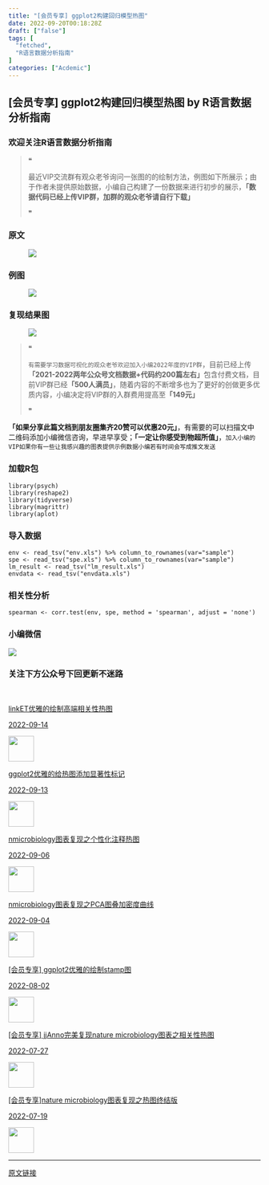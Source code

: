 ```yaml
---
title: "[会员专享] ggplot2构建回归模型热图"
date: 2022-09-20T00:18:28Z
draft: ["false"]
tags: [
  "fetched",
  "R语言数据分析指南"
]
categories: ["Acdemic"]
---
```

[会员专享] ggplot2构建回归模型热图 by R语言数据分析指南
------
<div><section data-tool="mdnice编辑器" data-website="https://www.mdnice.com"><h3 data-tool="mdnice编辑器"><span></span><span><span></span>欢迎关注R语言数据分析指南</span><span></span></h3><blockquote data-tool="mdnice编辑器"><span>❝</span><p>最近VIP交流群有观众老爷询问一张图的的绘制方法，例图如下所展示；由于作者未提供原始数据，小编自己构建了一份数据来进行初步的展示，<strong>「数据代码已经上传VIP群，加群的观众老爷请自行下载」</strong></p><span>❞</span></blockquote><h3 data-tool="mdnice编辑器"><span></span><span><span></span>原文</span><span></span></h3><figure data-tool="mdnice编辑器"><img data-ratio="0.5209003215434084" data-src="https://mmbiz.qpic.cn/mmbiz_png/EibnicgwScTAYSe4NoxeFzDN6OZBQIj2NGZqupia13ickvdJj1QOJHiaRQ33OasMZw4K8qibk5wjAFTB4PmwibYjxqnqw/640?wx_fmt=png" data-type="png" data-w="933" src="https://mmbiz.qpic.cn/mmbiz_png/EibnicgwScTAYSe4NoxeFzDN6OZBQIj2NGZqupia13ickvdJj1QOJHiaRQ33OasMZw4K8qibk5wjAFTB4PmwibYjxqnqw/640?wx_fmt=png"></figure><h3 data-tool="mdnice编辑器"><span></span><span><span></span>例图</span><span></span></h3><figure data-tool="mdnice编辑器"><img data-ratio="0.6433710174717369" data-src="https://mmbiz.qpic.cn/mmbiz_png/EibnicgwScTAYSe4NoxeFzDN6OZBQIj2NGYrCAp3S0MSrmWjstCZzdKQ7FftJDbfauyvc3ouc2oFPsUPxk7DdzEg/640?wx_fmt=png" data-type="png" data-w="973" src="https://mmbiz.qpic.cn/mmbiz_png/EibnicgwScTAYSe4NoxeFzDN6OZBQIj2NGYrCAp3S0MSrmWjstCZzdKQ7FftJDbfauyvc3ouc2oFPsUPxk7DdzEg/640?wx_fmt=png"></figure><h3 data-tool="mdnice编辑器"><span></span><span><span></span>复现结果图</span><span></span></h3><figure data-tool="mdnice编辑器"><img data-ratio="1.2446183953033267" data-src="https://mmbiz.qpic.cn/mmbiz_png/EibnicgwScTAYSe4NoxeFzDN6OZBQIj2NGJ0gYdMkDFI0fmia6IOyqOzpCGz0XkXMfQTtgD6yQ1diaAkKqEpJEl8ag/640?wx_fmt=png" data-type="png" data-w="511" src="https://mmbiz.qpic.cn/mmbiz_png/EibnicgwScTAYSe4NoxeFzDN6OZBQIj2NGJ0gYdMkDFI0fmia6IOyqOzpCGz0XkXMfQTtgD6yQ1diaAkKqEpJEl8ag/640?wx_fmt=png"></figure><blockquote data-tool="mdnice编辑器"><span>❝</span><p><code>有需要学习数据可视化的观众老爷欢迎加入小编2022年度的VIP群</code>，目前已经上传<strong>「2021-2022两年公众号文档数据+代码约200篇左右」</strong>包含付费文档，目前VIP群已经<strong>「500人满员」</strong>，随着内容的不断增多也为了更好的创做更多优质内容，小编决定将VIP群的入群费用提高至<strong>「149元」</strong></p><span>❞</span></blockquote><p data-tool="mdnice编辑器"><strong>「如果分享此篇文档到朋友圈集齐20赞可以优惠20元」</strong>，有需要的可以扫描文中二维码添加小编微信咨询，早进早享受；<strong>「一定让你感受到物超所值」</strong>，<code>加入小编的VIP如果你有一些让我感兴趣的图表提供示例数据小编若有时间会写成推文发送</code></p><h3 data-tool="mdnice编辑器"><span></span><span><span></span>加载R包</span><span></span></h3><pre data-tool="mdnice编辑器"><span></span><code><span>library</span>(psych)<br><span>library</span>(reshape2)<br><span>library</span>(tidyverse)<br><span>library</span>(magrittr)<br><span>library</span>(aplot)<br></code></pre><h3 data-tool="mdnice编辑器"><span></span><span><span></span>导入数据</span><span></span></h3><pre data-tool="mdnice编辑器"><span></span><code>env &lt;- read_tsv(<span>"env.xls"</span>) %&gt;% column_to_rownames(var=<span>"sample"</span>)<br>spe &lt;- read_tsv(<span>"spe.xls"</span>) %&gt;% column_to_rownames(var=<span>"sample"</span>)<br>lm_result &lt;- read_tsv(<span>"lm_result.xls"</span>)<br>envdata &lt;- read_tsv(<span>"envdata.xls"</span>)<br></code></pre><h3 data-tool="mdnice编辑器"><span></span><span><span></span>相关性分析</span><span></span></h3><pre data-tool="mdnice编辑器"><span></span><code>spearman &lt;- corr.test(env, spe, method = <span>'spearman'</span>, adjust = <span>'none'</span>)<br></code></pre><h3 data-tool="mdnice编辑器"><span></span><span><span></span>小编微信</span><span></span></h3><p><img data-galleryid="" data-ratio="1" data-s="300,640" data-src="https://mmbiz.qpic.cn/mmbiz_jpg/EibnicgwScTAaNu6sU2UCYkxFq9ibq75wuaO0lqFoYz1icUo4jh3N2icAWECmibgPvqyReur0FCp7JNKO0icnRAsbO9ug/640?wx_fmt=jpeg" data-type="jpeg" data-w="430" src="https://mmbiz.qpic.cn/mmbiz_jpg/EibnicgwScTAaNu6sU2UCYkxFq9ibq75wuaO0lqFoYz1icUo4jh3N2icAWECmibgPvqyReur0FCp7JNKO0icnRAsbO9ug/640?wx_fmt=jpeg"></p><h3 data-tool="mdnice编辑器"><span></span><span><span></span>关注下方公众号下回更新不迷路</span><span></span></h3><section><mp-common-profile data-pluginname="mpprofile" data-id="Mzg3MzQzNTYzMw==" data-headimg="http://mmbiz.qpic.cn/mmbiz_png/EibnicgwScTAZF0rpeZII9Ltl26VbVagriczTria1fib3XgjwwHEHFjPzkmGpqWDVVHBSzhENictUM2iavAKiaM5lc9USw/0?wx_fmt=png" data-nickname="R语言数据分析指南" data-alias="YanJANtwo" data-signature="R语言重症爱好者，喜欢绘制各种精美的图表，喜欢的小伙伴可以关注我，跟我一起学习" data-from="0" data-is_biz_ban="0"></mp-common-profile></section><p><br></p><section><section><section><a href="http://mp.weixin.qq.com/s?__biz=Mzg3MzQzNTYzMw==&amp;mid=2247498315&amp;idx=1&amp;sn=00bb88cc1b6c6407bff955befd115d46&amp;chksm=cee2a2d5f9952bc3e9d60c02ce13ec489f437ffc98fee18523f5702cb6da397b02d5d06b66ab&amp;scene=21#wechat_redirect" data-linktype="1"><section><section><p data-recommend-title="t">linkET优雅的绘制高端相关性热图</p><p>2022-09-14</p></section><span data-positionback="static"><img data-src="https://mmbiz.qpic.cn/mmbiz_jpg/EibnicgwScTAYs2NsETKFiciaSXx5eNic6Sm60dLQvnowicLqPEaZSl8mdzic6e7pBj492mveeW5SnNcCFrw1dQcNN25Q/640?wx_fmt=jpeg" width="51" data-ratio="0.4253875968992248" data-w="1032" src="https://mmbiz.qpic.cn/mmbiz_jpg/EibnicgwScTAYs2NsETKFiciaSXx5eNic6Sm60dLQvnowicLqPEaZSl8mdzic6e7pBj492mveeW5SnNcCFrw1dQcNN25Q/640?wx_fmt=jpeg"></span></section></a></section><section><a href="http://mp.weixin.qq.com/s?__biz=Mzg3MzQzNTYzMw==&amp;mid=2247498298&amp;idx=1&amp;sn=c7f1876acb9489897a70c60717c6721a&amp;chksm=cee2a2a4f9952bb235234663df3b62fdca7c5a51232e18ddfe7876bfd59906e73c3e3acabb46&amp;scene=21#wechat_redirect" data-linktype="1"><section><section><p data-recommend-title="t">ggplot2优雅的给热图添加显著性标记</p><p>2022-09-13</p></section><span data-positionback="static"><img data-src="https://mmbiz.qpic.cn/mmbiz_jpg/EibnicgwScTAb7JA5VR5nhJsMxnO2KYFhCia67ogNuvokkpHMzHW2fuGOLiaNicncKw3eQJ1rG4dibkFTibPFrVqFsaeQ/640?wx_fmt=jpeg" width="51" data-ratio="0.42391304347826086" data-w="460" src="https://mmbiz.qpic.cn/mmbiz_jpg/EibnicgwScTAb7JA5VR5nhJsMxnO2KYFhCia67ogNuvokkpHMzHW2fuGOLiaNicncKw3eQJ1rG4dibkFTibPFrVqFsaeQ/640?wx_fmt=jpeg"></span></section></a></section><section><a href="http://mp.weixin.qq.com/s?__biz=Mzg3MzQzNTYzMw==&amp;mid=2247498233&amp;idx=2&amp;sn=85ad779d86e48d89d8ec53e7ea9d1eb2&amp;chksm=cee2a167f9952871c1e568f0c5cb298ca3a807181e9bd9e5a2347d7e050c810e9c7860eb7bd1&amp;scene=21#wechat_redirect" data-linktype="1"><section><section><p data-recommend-title="t">nmicrobiology图表复现之个性化注释热图</p><p>2022-09-06</p></section><span data-positionback="static"><img data-src="https://mmbiz.qpic.cn/mmbiz_jpg/EibnicgwScTAa3XClPa6ia3b2DjLYYMicZxyibd1MPlCcQqicw0kOTho7pGRqHWHx5xppwRq4jTrOxHfBGibK3FhMJ8kw/640?wx_fmt=jpeg" width="51" data-ratio="1.001763668430335" data-w="567" src="https://mmbiz.qpic.cn/mmbiz_jpg/EibnicgwScTAa3XClPa6ia3b2DjLYYMicZxyibd1MPlCcQqicw0kOTho7pGRqHWHx5xppwRq4jTrOxHfBGibK3FhMJ8kw/640?wx_fmt=jpeg"></span></section></a></section><section><a href="http://mp.weixin.qq.com/s?__biz=Mzg3MzQzNTYzMw==&amp;mid=2247498170&amp;idx=1&amp;sn=871c906a04720739cf53b21c2de510a2&amp;chksm=cee2a124f995283271c794e61c74c5dbf2fa94659f44d4256757d73f4e4f287e205734407f66&amp;scene=21#wechat_redirect" data-linktype="1"><section><section><p data-recommend-title="t">nmicrobiology图表复现之PCA图叠加密度曲线</p><p>2022-09-04</p></section><span data-positionback="static"><img data-src="https://mmbiz.qpic.cn/mmbiz_jpg/EibnicgwScTAbFDf1hj2Rkrxibe7xsURicSvStvMJUKooKtTNYu1b0xvugWcQicQ5icqGxSMLfbOyLY6qJTFx95bL1dg/640?wx_fmt=jpeg" width="51" data-ratio="0.425" data-w="1080" src="https://mmbiz.qpic.cn/mmbiz_jpg/EibnicgwScTAbFDf1hj2Rkrxibe7xsURicSvStvMJUKooKtTNYu1b0xvugWcQicQ5icqGxSMLfbOyLY6qJTFx95bL1dg/640?wx_fmt=jpeg"></span></section></a></section><section><a href="http://mp.weixin.qq.com/s?__biz=Mzg3MzQzNTYzMw==&amp;mid=2247497192&amp;idx=1&amp;sn=a1e78a61efec90b49e51a978ec2b8a59&amp;chksm=cee2ad76f9952460708941992420589f1392cc1562c81ba569fca06bb7e1bcd8898aa4c7ec25&amp;scene=21#wechat_redirect" data-linktype="1"><section><section><p data-recommend-title="t">[会员专享] ggplot2优雅的绘制stamp图</p><p>2022-08-02</p></section><span data-positionback="static"><img data-src="https://mmbiz.qpic.cn/mmbiz_jpg/EibnicgwScTAah0ibCD0XbCHwjRJjK2Xiap7qMlqIUc5DsLbzgKEFBXrFN7axfybLiaYvJQScYkR9UppPBJcG8VibHnA/640?wx_fmt=jpeg" width="51" data-ratio="0.4255924170616114" data-w="1055" src="https://mmbiz.qpic.cn/mmbiz_jpg/EibnicgwScTAah0ibCD0XbCHwjRJjK2Xiap7qMlqIUc5DsLbzgKEFBXrFN7axfybLiaYvJQScYkR9UppPBJcG8VibHnA/640?wx_fmt=jpeg"></span></section></a></section><section><a href="http://mp.weixin.qq.com/s?__biz=Mzg3MzQzNTYzMw==&amp;mid=2247497064&amp;idx=1&amp;sn=22fed1a713b708dd6ffef057f4ca9b99&amp;chksm=cee2adf6f99524e09abeb9aecf7e2ad82d24d885bfa48d7fea4c5cf09d0e8e5344bfc5fd2b77&amp;scene=21#wechat_redirect" data-linktype="1"><section><section><p data-recommend-title="t">[会员专享] jjAnno完美复现nature microbiology图表之相关性热图</p><p>2022-07-27</p></section><span data-positionback="static"><img data-src="https://mmbiz.qpic.cn/mmbiz_jpg/EibnicgwScTAamvqEicmDQdUU00P0tzbLzuYGtOGahlJibCoFK0P5HnfN88ty9Mw1V2e6ESaxjcAPImVn0sO05gaQQ/640?wx_fmt=jpeg" width="51" data-ratio="0.4261992619926199" data-w="542" src="https://mmbiz.qpic.cn/mmbiz_jpg/EibnicgwScTAamvqEicmDQdUU00P0tzbLzuYGtOGahlJibCoFK0P5HnfN88ty9Mw1V2e6ESaxjcAPImVn0sO05gaQQ/640?wx_fmt=jpeg"></span></section></a></section><section><a href="http://mp.weixin.qq.com/s?__biz=Mzg3MzQzNTYzMw==&amp;mid=2247496828&amp;idx=1&amp;sn=04956ad6667127ba88ebaf9f73a660ae&amp;chksm=cee2ace2f99525f481705270c797720141a267b0d4510156e2363f8fd3766a5c972255b0d2c8&amp;scene=21#wechat_redirect" data-linktype="1"><section><section><p data-recommend-title="t">[会员专享]nature microbiology图表复现之热图终结版</p><p>2022-07-19</p></section><span data-positionback="static"><img data-src="https://mmbiz.qpic.cn/mmbiz_jpg/EibnicgwScTAaFpad3ibuVHOGqUcqiaCibG2qbjIiaOUKoEkdic8moiaEoticWaib6QWgy1I638gbpmkV4d5Hyic9yG7iamReA/640?wx_fmt=jpeg" width="51" data-ratio="0.4246913580246914" data-w="405" src="https://mmbiz.qpic.cn/mmbiz_jpg/EibnicgwScTAaFpad3ibuVHOGqUcqiaCibG2qbjIiaOUKoEkdic8moiaEoticWaib6QWgy1I638gbpmkV4d5Hyic9yG7iamReA/640?wx_fmt=jpeg"></span><span></span></section></a></section></section></section><p><mp-pay-preview-filter></mp-pay-preview-filter></p></section></div>  
<hr>
<a href="https://mp.weixin.qq.com/s/FpuuNtRjYh_oF4UHGLcfJA",target="_blank" rel="noopener noreferrer">原文链接</a>
